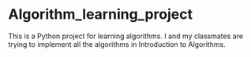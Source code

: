 # Algorithm_learning_project
This is a Python project for learning algorithms. I and my classmates are trying to implement all the algorithms in Introduction to Algorithms.
